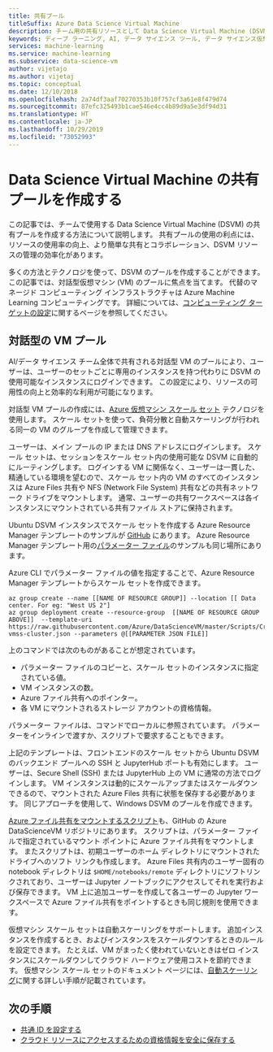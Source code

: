 ```yaml
---
title: 共有プール
titleSuffix: Azure Data Science Virtual Machine
description: チーム用の共有リソースとして Data Science Virtual Machine (DSVM) の共有プールを作成してデプロイする方法について説明します。
keywords: ディープ ラーニング, AI, データ サイエンス ツール, データ サイエンス仮想マシン, 地理空間分析, チーム データ サイエンス プロセス
services: machine-learning
ms.service: machine-learning
ms.subservice: data-science-vm
author: vijetajo
ms.author: vijetaj
ms.topic: conceptual
ms.date: 12/10/2018
ms.openlocfilehash: 2a74df3aaf70270353b10f757cf3a61e8f479d74
ms.sourcegitcommit: 87efc325493b1cae546e4cc4b89d9a5e3df94d31
ms.translationtype: HT
ms.contentlocale: ja-JP
ms.lasthandoff: 10/29/2019
ms.locfileid: "73052993"
---
```

# <a name="create-a-shared-pool-of-data-science-virtual-machines"></a>Data Science Virtual Machine の共有プールを作成する

この記事では、チームで使用する Data Science Virtual Machine (DSVM) の共有プールを作成する方法について説明します。 共有プールの使用の利点には、リソースの使用率の向上、より簡単な共有とコラボレーション、DSVM リソースの管理の効率化があります。

多くの方法とテクノロジを使って、DSVM のプールを作成することができます。 この記事では、対話型仮想マシン (VM) のプールに焦点を当てます。 代替のマネージド コンピューティング インフラストラクチャは Azure Machine Learning コンピューティングです。 詳細については、[コンピューティング ターゲットの設定](../service/how-to-set-up-training-targets.md#amlcompute)に関するページを参照してください。

## <a name="interactive-vm-pool"></a>対話型の VM プール

AI/データ サイエンス チーム全体で共有される対話型 VM のプールにより、ユーザーは、ユーザーのセットごとに専用のインスタンスを持つ代わりに DSVM の使用可能なインスタンスにログインできます。 この設定により、リソースの可用性の向上と効率的な利用が可能になります。

対話型 VM プールの作成には、[Azure 仮想マシン スケール セット](https://docs.microsoft.com/azure/virtual-machine-scale-sets/) テクノロジを使用します。 スケール セットを使って、負荷分散と自動スケーリングが行われる同一の VM のグループを作成して管理できます。

ユーザーは、メイン プールの IP または DNS アドレスにログインします。 スケール セットは、セッションをスケール セット内の使用可能な DSVM に自動的にルーティングします。 ログインする VM に関係なく、ユーザーは一貫した、精通している環境を望むので、スケール セット内の VM のすべてのインスタンスは Azure Files 共有や NFS (Network File System) 共有などの共有ネットワーク ドライブをマウントします。 通常、ユーザーの共有ワークスペースは各インスタンスにマウントされている共有ファイル ストアに保持されます。

Ubuntu DSVM インスタンスでスケール セットを作成する Azure Resource Manager テンプレートのサンプルが [GitHub](https://raw.githubusercontent.com/Azure/DataScienceVM/master/Scripts/CreateDSVM/Ubuntu/dsvm-vmss-cluster.json) にあります。 Azure Resource Manager テンプレート用の[パラメーター ファイル](https://raw.githubusercontent.com/Azure/DataScienceVM/master/Scripts/CreateDSVM/Ubuntu/dsvm-vmss-cluster.parameters.json)のサンプルも同じ場所にあります。

Azure CLI でパラメーター ファイルの値を指定することで、Azure Resource Manager テンプレートからスケール セットを作成できます。

```
az group create --name [[NAME OF RESOURCE GROUP]] --location [[ Data center. For eg: "West US 2"]
az group deployment create --resource-group  [[NAME OF RESOURCE GROUP ABOVE]]  --template-uri https://raw.githubusercontent.com/Azure/DataScienceVM/master/Scripts/CreateDSVM/Ubuntu/dsvm-vmss-cluster.json --parameters @[[PARAMETER JSON FILE]]
```
上のコマンドでは次のものがあることが想定されています。
* パラメーター ファイルのコピーと、スケール セットのインスタンスに指定されている値。
* VM インスタンスの数。
* Azure ファイル共有へのポインター。
* 各 VM にマウントされるストレージ アカウントの資格情報。

パラメーター ファイルは、コマンドでローカルに参照されています。 パラメーターをインラインで渡すか、スクリプトで要求することもできます。  

上記のテンプレートは、フロントエンドのスケール セットから Ubuntu DSVM のバックエンド プールへの SSH と JupyterHub ポートも有効にします。 ユーザーは、Secure Shell (SSH) または JupyterHub 上の VM に通常の方法でログインします。 VM インスタンスは動的にスケールアップまたはスケールダウンできるので、マウントされた Azure Files 共有に状態を保存する必要があります。 同じアプローチを使用して、Windows DSVM のプールを作成できます。

[Azure ファイル共有をマウントするスクリプト](https://raw.githubusercontent.com/Azure/DataScienceVM/master/Extensions/General/mountazurefiles.sh)も、GitHub の Azure DataScienceVM リポジトリにあります。 スクリプトは、パラメーター ファイルで指定されているマウント ポイントに Azure ファイル共有をマウントします。 またスクリプトは、初期ユーザーのホーム ディレクトリにマウントされたドライブへのソフト リンクも作成します。 Azure Files 共有内のユーザー固有の notebook ディレクトリは `$HOME/notebooks/remote` ディレクトリにソフトリンクされており、ユーザーは Jupyter ノートブックにアクセスしてそれを実行および保存できます。 VM 上に追加ユーザーを作成して各ユーザーの Jupyter ワークスペースで Azure ファイル共有をポイントするときも同じ規則を使用できます。

仮想マシン スケール セットは自動スケーリングをサポートします。 追加インスタンスを作成するとき、およびインスタンスをスケールダウンするときのルールを設定できます。 たとえば、VM がまったく使われていないときはゼロ インスタンスにスケールダウンしてクラウド ハードウェア使用コストを節約できます。 仮想マシン スケール セットのドキュメント ページには、[自動スケーリング](https://docs.microsoft.com/azure/virtual-machine-scale-sets/virtual-machine-scale-sets-autoscale-overview)に関する詳しい手順が記載されています。

## <a name="next-steps"></a>次の手順

* [共通 ID を設定する](dsvm-common-identity.md)
* [クラウド リソースにアクセスするための資格情報を安全に保存する](dsvm-secure-access-keys.md)















